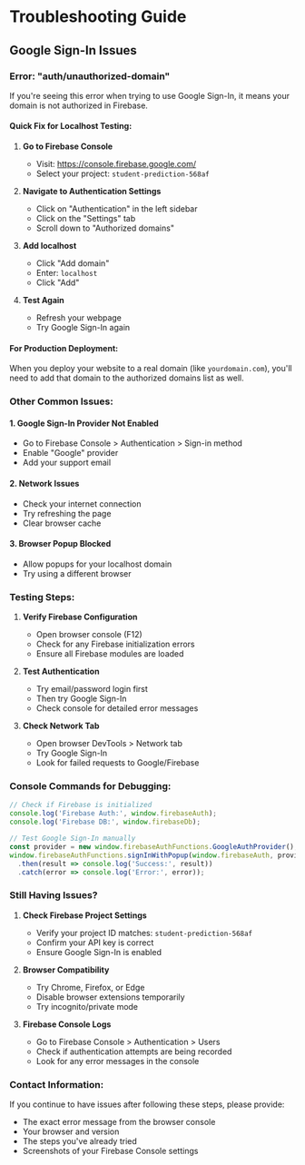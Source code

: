 # Troubleshooting Guide

## Google Sign-In Issues

### Error: "auth/unauthorized-domain"

If you're seeing this error when trying to use Google Sign-In, it means your domain is not authorized in Firebase.

#### Quick Fix for Localhost Testing:

1. **Go to Firebase Console**
   - Visit: https://console.firebase.google.com/
   - Select your project: `student-prediction-568af`

2. **Navigate to Authentication Settings**
   - Click on "Authentication" in the left sidebar
   - Click on the "Settings" tab
   - Scroll down to "Authorized domains"

3. **Add localhost**
   - Click "Add domain"
   - Enter: `localhost`
   - Click "Add"

4. **Test Again**
   - Refresh your webpage
   - Try Google Sign-In again

#### For Production Deployment:

When you deploy your website to a real domain (like `yourdomain.com`), you'll need to add that domain to the authorized domains list as well.

### Other Common Issues:

#### 1. Google Sign-In Provider Not Enabled
- Go to Firebase Console > Authentication > Sign-in method
- Enable "Google" provider
- Add your support email

#### 2. Network Issues
- Check your internet connection
- Try refreshing the page
- Clear browser cache

#### 3. Browser Popup Blocked
- Allow popups for your localhost domain
- Try using a different browser

### Testing Steps:

1. **Verify Firebase Configuration**
   - Open browser console (F12)
   - Check for any Firebase initialization errors
   - Ensure all Firebase modules are loaded

2. **Test Authentication**
   - Try email/password login first
   - Then try Google Sign-In
   - Check console for detailed error messages

3. **Check Network Tab**
   - Open browser DevTools > Network tab
   - Try Google Sign-In
   - Look for failed requests to Google/Firebase

### Console Commands for Debugging:

```javascript
// Check if Firebase is initialized
console.log('Firebase Auth:', window.firebaseAuth);
console.log('Firebase DB:', window.firebaseDb);

// Test Google Sign-In manually
const provider = new window.firebaseAuthFunctions.GoogleAuthProvider();
window.firebaseAuthFunctions.signInWithPopup(window.firebaseAuth, provider)
  .then(result => console.log('Success:', result))
  .catch(error => console.log('Error:', error));
```

### Still Having Issues?

1. **Check Firebase Project Settings**
   - Verify your project ID matches: `student-prediction-568af`
   - Confirm your API key is correct
   - Ensure Google Sign-In is enabled

2. **Browser Compatibility**
   - Try Chrome, Firefox, or Edge
   - Disable browser extensions temporarily
   - Try incognito/private mode

3. **Firebase Console Logs**
   - Go to Firebase Console > Authentication > Users
   - Check if authentication attempts are being recorded
   - Look for any error messages in the console

### Contact Information:

If you continue to have issues after following these steps, please provide:
- The exact error message from the browser console
- Your browser and version
- The steps you've already tried
- Screenshots of your Firebase Console settings 